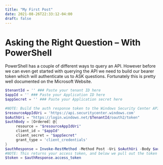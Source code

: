 ```yaml
---
title: "My First Post"
date: 2021-08-26T22:33:12-04:00
draft: false
---
```


# Asking the Right Question – With PowerShell
PowerShell has a couple of different ways to query an API. However before we can even get started with querying the API we need to build our bearer token which will authenticate us to ASK questions. Fortunately this is pretty well documented on the Microsoft Website.

```powershell
$tenantId = '' ### Paste your tenant ID here
$appId = '' ### Paste your Application ID here
$appSecret = '' ### Paste your Application secret here
    
#NOTE: Build the auth response token to the Windows Security Center API (Basically establishing a logged in session)
$resourceAppIdUri = 'https://api.securitycenter.windows.com'
$oAuthUri = "https://login.windows.net/$TenantId/oauth2/token"
$authBody = [Ordered] @{
     resource = "$resourceAppIdUri"
     client_id = "$appId"
     client_secret = "$appSecret"
     grant_type = 'client_credentials'
}
$authResponse = Invoke-RestMethod -Method Post -Uri $oAuthUri -Body $authBody -ErrorAction Stop
#NOTE: This returns your access token, and below we pull out the token that will be used as the authorization token going forward. 
$token = $authResponse.access_token
```